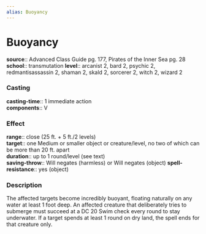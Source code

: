 ```yaml
---
alias: Buoyancy
---
```


# Buoyancy 

**source**:: Advanced Class Guide pg. 177, Pirates of the Inner Sea pg. 28  
**school**:: transmutation
**level**:: arcanist 2, bard 2, psychic 2, redmantisassassin 2, shaman 2, skald 2, sorcerer 2, witch 2, wizard 2

### Casting 

**casting-time**:: 1 immediate action  
**components**:: V

### Effect 

**range**:: close (25 ft. + 5 ft./2 levels)  
**target**:: one Medium or smaller object or creature/level, no two of which can be more than 20 ft. apart  
**duration**:: up to 1 round/level (see text)  
**saving-throw**:: Will negates (harmless) or Will negates (object)
**spell-resistance**:: yes (object)

### Description 

The affected targets become incredibly buoyant, floating naturally on any water at least 1 foot deep. An affected creature that deliberately tries to submerge must succeed at a DC 20 Swim check every round to stay underwater. If a target spends at least 1 round on dry land, the spell ends for that creature only.
